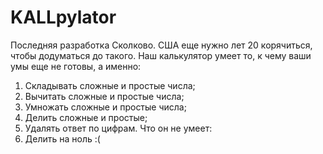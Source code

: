 # KALLpylator
Последняя разработка Сколково. США еще нужно лет 20 корячиться, чтобы додуматься до такого. Наш калькулятор умеет то, к чему ваши умы еще не готовы, а именно:
1. Складывать сложные и простые числа;
2. Вычитать сложные и простые числа;
3. Умножать сложные и простые числа;
4. Делить сложные и простые;
5. Удалять ответ по цифрам.
Что он не умеет:
1. Делить на ноль :(
